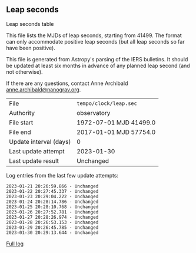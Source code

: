 
## Leap seconds

Leap seconds table

This file lists the MJDs of leap seconds, starting from 41499.
The format can only accommodate positive leap seconds (but all
leap seconds so far have been positive).

This file is generated from Astropy's parsing of the IERS
bulletins. It should be updated at least six months in advance
of any planned leap second (and not otherwise).

If there are any questions, contact Anne Archibald
<anne.archibald@nanograv.org>.

|     |     |
|:--- |:--- |
| File | `tempo/clock/leap.sec` |
| Authority | observatory |
| File start | 1972-07-01 MJD 41499.0 |
| File end | 2017-01-01 MJD 57754.0 |
| Update interval (days) | 0 |
| Last update attempt | 2023-01-30 |
| Last update result | Unchanged |

Log entries from the last few update attempts:
```
2023-01-21 20:26:59.866 - Unchanged
2023-01-22 20:27:45.337 - Unchanged
2023-01-23 20:29:04.222 - Unchanged
2023-01-24 20:28:14.786 - Unchanged
2023-01-25 20:28:10.768 - Unchanged
2023-01-26 20:27:52.781 - Unchanged
2023-01-27 20:28:26.974 - Unchanged
2023-01-28 20:26:53.153 - Unchanged
2023-01-29 20:26:45.785 - Unchanged
2023-01-30 20:29:13.644 - Unchanged
```
[Full log](https://raw.githubusercontent.com/ipta/pulsar-clock-corrections/main/log/tempo/clock/leap.sec.log)
